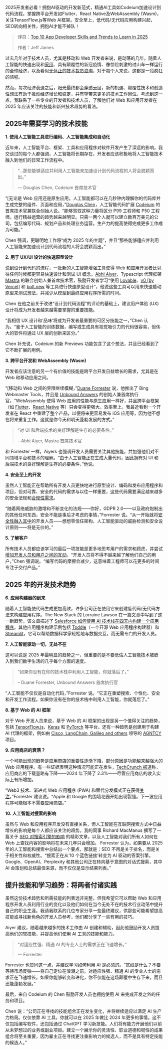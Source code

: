 <!--
title: 2025年需要学习的十大应用程序开发人员技能和趋势
cover: https://cdn.thenewstack.io/media/2025/03/472f71fd-getty-images-tt8i98-jeoc-unsplashb.jpg
summary: 2025开发者必看！拥抱AI驱动的开发新范式，精通AI工具如Codeium加速设计到代码流程。掌握跨平台开发如Flutter、React Native及WebAssembly (Wasm)，关注TensorFlow.js等Web AI框架。安全至上，低代码/无代码应用构建兴起，SEO转向相关性，拥抱AI才能不掉队！
-->

2025开发者必看！拥抱AI驱动的开发新范式，精通AI工具如Codeium加速设计到代码流程。掌握跨平台开发如Flutter、React Native及WebAssembly (Wasm)，关注TensorFlow.js等Web AI框架。安全至上，低代码/无代码应用构建兴起，SEO转向相关性，拥抱AI才能不掉队！

> 译自：[Top 10 App Developer Skills and Trends to Learn in 2025](https://thenewstack.io/top-10-app-developer-skills-and-trends-to-learn-in-2025/)
> 
> 作者：Jeff James

过去几年对于技术人员，尤其是移动和 Web 开发者来说，是动荡的几年。随着人工智能的快速出现和[采用](https://thenewstack.io/ai-everywhere-overcoming-barriers-to-adoption/)、具有颠覆性的新冠疫情、像惊险刺激的过山车一样运行的全球经济，以及看似[无休止的技术裁员浪潮](https://thenewstack.io/how-tech-industry-layoffs-are-impacting-developers/)，对于每个人来说，这都是一段疯狂的旅程。

然而，每次经济衰退之后，阳光最终都会穿透云层，新的机遇、颠覆性技术和创造性想法有助于推动经济增长和稳定，并有望带来更多的技术工作岗位。考虑到这一点，我联系了一些专业的开发者和技术人员，了解他们对 Web 和应用开发者在 2025 年应该关注的技能和新兴技术趋势的看法。

## 2025年需要学习的技术技能

**1. 使用人工智能工具进行编码、人工智能集成和自动化**

近年来，人工智能平台、框架、工具和应用程序对软件开发产生了深远的影响。我交谈过的每个人都强调，人工智能将长期存在，开发者应该积极地将人工智能技术融入到他们的日常工作流程中。

> “…那些能够适应并利用人工智能来加速设计到代码流程的人将会脱颖而出。”
>
> — Douglas Chen, Codeium 首席技术官

“[无论是 Web 应用还是原生应用，人工智能都可以在几秒钟内理解你的代码库并生成完整的组件、页面和应用，”[Douglas Chen](https://www.linkedin.com/in/douglaspchen/)，人工智能代码扩展 [Codeium](https://codeium.com/) 的首席技术官兼联合创始人说。“能够驾驭这种力量将区分 P99 工程师和 P50 工程师。运行精益运营的趋势越来越明显。只需一两个人就可以建立数百万美元的公司，包括编写代码、规划产品和处理业务运营。生产力的提高使得完成更多工作成为可能。”

Chen 强调，更聪明地工作将“成为 2025 年的主题”，并且“那些能够适应并利用人工智能来加速设计到代码流程的人将会脱颖而出。”

**2. 用于 UX/UI 设计的快速原型设计**

说到设计到代码的流程，一批新的人工智能增强工具使得 Web 和应用开发者比以往任何时候都更容易快速设计和测试 UI 概念。[Abhi Aiyer](https://www.linkedin.com/in/abhi-aiyer-aa41bb42/)，Typescript 代理框架 [Mastra](https://mastra.ai/) 的联合创始人兼首席技术官，鼓励开发者学习“使用 [Lovable](https://lovable.dev/)、[v0 [by Vercel]](https://v0.dev/) 和 [bolt.new](https://bolt.new/) 等工具进行快速原型设计”，他说这些工具可以用来快速启动原型来测试想法，并减少从模型到最终应用程序所需的时间。

Chen 在他之前关于改进“设计到代码流程”的评论的基础上，建议用户体验 (UX) 设计将成为开发者越来越需要掌握的重要技能。

“我相信 UX 设计和‘品味’将成为开发者最重要的可区分技能之一，”Chen 认为。“鉴于人工智能的训练数据，编写或生成具有视觉吸引力的代码很容易，但伟大的软件将通过 UX 层的创新来区分。”

Chen 补充说，Codeium 的新 Previews 功能包含了这个想法，并且已经看到了它不断扩展的用例。

**3. 跨平台开发和 WebAssembly (Wasm)**

开发者应该注意的另一个有价值的技能是跨平台开发日益增长的需求，尤其是在 Web 和移动应用之间。

“[移动和 Web 之间的界限继续模糊，”[Duane Forrester](https://www.linkedin.com/in/dforrester/) 说，他推出了 Bing Webmaster Tools，并且是 [Unbound Answers](https://www.unboundanswers.com/) 的创始人兼首席执行官。“WebAssembly 使得 Web 应用的性能与原生应用一样好，并且跨平台框架（如 [Flutter](https://flutter.dev/)、[React Native](https://reactnative.dev/) 等）只会变得更强大。效率至上。我最近看到一个开发者在 React 中重建了整个产品，以便将来更容易发布 iOS 应用等，因为他不想在将来重复工作。这就是你今天和明天蓬勃发展的方式。”

> “对 UI 和后端技术的良好理解是生存的必要条件。”
>
> – Abhi Aiyer, Mastra 首席技术官

和 Forrester 一样，Aiyers 也强调开发人员需要关注其他技能，并加强他们对不同领域平台和技术的理解。“由于人工智能正在生成大量代码，因此拥有对 UI 和后端技术的良好理解是生存的必要条件，”他说。

**4. 安全至上的开发**

虽然人工智能正在帮助所有开发人员更快地进行原型设计、编码和发布应用程序和项目，但对可靠、安全的代码的需求与以往一样重要，这些代码需要满足越来越多的安全法规和[合规性需求](https://thenewstack.io/checks-by-google-ai-powered-compliance-for-apps-and-code/)。

“随着网络威胁的激增和不断变化的法规——你好，GDPR 2.0——以及政府炮制出的其他任何东西，安全不能是事后才考虑的事情，”Forrester 说。“从一开始就将[安全性融入其中](https://thenewstack.io/developers-are-embracing-ai-to-streamline-threat-detection-and-stay-ahead/)的开发人员——想想零信任架构、人工智能驱动的威胁检测和安全设计原则——将是无价的。”

**5. 了解客户**

所有技术人员都应该学习的最后一项技能是更多地思考用户的需求和顾虑，并尝试[增加开发人员和用户之间的互动](https://thenewstack.io/want-killer-features-foster-dev-user-communication/)。“开发人员将不得不越来越了解他们自己的用户，”Chen 强调说。“编写代码的摩擦会减少，这意味着工程师可以花更多的时间专注于交付产品。”

## 2025 年的开发技术趋势

**6. 应用构建器的到来**

随着人工智能使代码生成更加高效，许多公司正在使用它来创建低代码/无代码方法来构建应用程序。The New Stack 的 Lorraine Lawson 在一篇文章中写到了这一新趋势，该文章描述了 [Salesforce 如何使用 AI 技术栈在四天内构建一个应用程序](https://thenewstack.io/how-salesforce-built-an-ai-driven-app-in-under-4-days/)。其他应用程序构建示例包括 [Toddle](https://thenewstack.io/introduction-to-toddle-soon-to-be-open-source-web-app-builder/)（一个开源 Web 应用程序构建器）和 [Streamlit](https://thenewstack.io/streamlit-an-app-builder-for-the-data-science-team/)，它可以帮助数据科学家轻松地与数据交互，而无需专门的开发人员。

**7. 人工智能驱动一切，无处不在**

这可以说是 2025 年最明显的趋势之一，但重要的是不要低估人工智能技术被嵌入到我们数字生活的几乎每个方面的速度。

> “如果你没有在你的技术栈中利用人工智能，你就落后了。”
>
> – Duane Forrester, Unbound Answers 首席执行官

“人工智能不仅仅是自动化代码，”Forrester 说。“它正在重塑搜索、个性化、安全和开发工作流程。如果你没有在你的技术栈中利用人工智能，你就落后了。”

**8. 基于 Web 的 AI 框架**

对于 Web 开发人员来说，基于 Web 的 AI 框架的出现是另一个值得关注的趋势，包括 [TensorFlow.js](http://tensorflow.js)、[Keras](https://keras.io/) 和 [PyTorch](https://pytorch.org/) 等平台。还有一种趋势是创建用于构建 AI 代理的框架，例如由 [Cisco, LangChain, Galileo and others](https://venturebeat.com/ai/a-standard-open-framework-for-building-ai-agents-is-coming-from-cisco-langchain-and-galileo/) 领导的 [AGNTCY](https://agntcy.org/) 项目。

**9. 应用商店的衰落？**

一个可能出现的趋势是应用商店的重要性逐渐下降，部分原因是功能越来越强大的 Web 应用程序。有一些证据表明这种情况可能正在发生，[TechCrunch 报道](https://techcrunch.com/2024/12/18/app-downloads-decline-2-3-in-2024-but-consumer-spending-grows-to-127b/)称，应用商店的下载量略有下降——2024 年下降了 2.3%——尽管应用商店的收入实际上有所增加。

“Web3 技术、渐进式 Web 应用程序 (PWA) 和替代分发模式正在获得[关注](https://techcrunch.com/2024/12/18/app-downloads-decline-2-3-in-2024-but-consumer-spending-grows-to-127b/)，”Forrester 建议说。“Apple 和 Google 的围墙花园开始出现裂缝。下一波应用程序可能根本不需要应用商店。”

**10. 人工智能对搜索的影响**

虽然与 Web 和应用程序开发没有直接关系，但人工智能在互联网搜索方式中日益增长的影响是每个人都应该关注的趋势。我的同事 Richard MacManus 撰写了一篇关于 [SEO 对搜索引擎的影响](https://thenewstack.io/as-search-engines-become-ai-chatbots-what-can-publishers-do/) 的精彩文章，以及人工智能对我们所有人如何在 Web 上查找内容的影响将在未来几年只会增加。
Forrester 认为，如果要从 2025 年的人工智能和搜索中总结出一个要点，那就是：SEO 不再是关于排名，而是关于相关性和权威性。“搜索正在从’10 个蓝色链接’转变为 AI 驱动的答案引擎。Google、OpenAI、Perplexity 和其他公司正在转向基于意图的对话式搜索，其中 AI 会策划和总结最佳来源，而不仅仅是显示结果列表。”

## 提升技能和学习趋势：将两者付诸实践

虽然这份技术趋势和所需技能的列表远非完整，但我希望它可以帮助 Web 和应用程序开发人员利用行业的变化以及他们如何在当今无处不在的技术行业动荡中提升自己的职业生涯。我请我联系的几位专家分享一些最终建议，供那些可能希望提高技能或寻找新角色的开发人员参考，他们都分享了一些有用的技巧。

Aiyer 建议，随着越来越多的技术工作由 AI 创建和辅助，因此他鼓励开发人员提高他们的软技能，并提高他们使用 AI 工具的技能和能力。

> “对适应性强、精通 AI 的专业人士的需求正在飞速增长。”
>
> — Forrester

Forrester 也赞同这一点，并建议学习如何利用 AI 是必须的。“底线是什么？不要等待市场反弹——将自己定位在浪潮之前。对适应性强、精通 AI 的专业人士的需求正在飞速增长。如果你能够转变和进化，你不仅能在这场颠覆中生存下来，而且还能蓬勃发展。”

最后，来自 Codeium 的 Chen 鼓励开发人员也拥抱使用 AI 来完成开发之外的任务和项目。

Chen 说：“公司正在寻找的技能组合正在发生变化，并将继续适应以满足 AI 生产力格局。仅仅依靠 AI 工具，你就可以在 2025 年做比 2024 年更多的事情。这不仅包括编写软件，还包括通过 ChatGPT 学习新技能。人们将有能力开展他们以前从未梦想过的业务或副业项目。建立一个展示你的灵活性、职业道德和韧性的成果组合将至关重要，因为雇主正在寻找更注重影响力的候选人，而不是具有特定技能的候选人。”